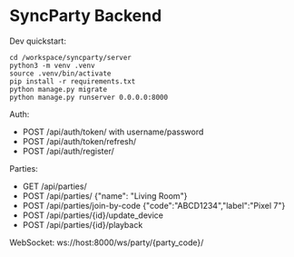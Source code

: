# SyncParty Backend

Dev quickstart:

```
cd /workspace/syncparty/server
python3 -m venv .venv
source .venv/bin/activate
pip install -r requirements.txt
python manage.py migrate
python manage.py runserver 0.0.0.0:8000
```

Auth:
- POST /api/auth/token/ with username/password
- POST /api/auth/token/refresh/
- POST /api/auth/register/

Parties:
- GET /api/parties/
- POST /api/parties/ {"name": "Living Room"}
- POST /api/parties/join-by-code {"code":"ABCD1234","label":"Pixel 7"}
- POST /api/parties/{id}/update_device
- POST /api/parties/{id}/playback

WebSocket: ws://host:8000/ws/party/{party_code}/